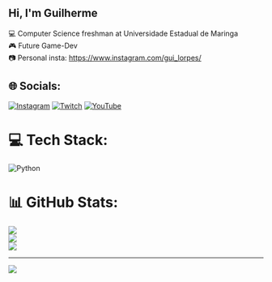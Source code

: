 ## Hi, I'm Guilherme

💻 Computer Science freshman at Universidade Estadual de Maringa<br/>
🎮 Future Game-Dev<br/>
📷 Personal insta: https://www.instagram.com/gui_lorpes/<br/>

## 🌐 Socials:
[![Instagram](https://img.shields.io/badge/Instagram-%23E4405F.svg?logo=Instagram&logoColor=white)](https://instagram.com/gui_lorpes) [![Twitch](https://img.shields.io/badge/Twitch-%239146FF.svg?logo=Twitch&logoColor=white)](https://twitch.tv/guilorpes) [![YouTube](https://img.shields.io/badge/YouTube-%23FF0000.svg?logo=YouTube&logoColor=white)](https://youtube.com/@GuiLorpes) 

# 💻 Tech Stack:
![Python](https://img.shields.io/badge/python-3670A0?style=for-the-badge&logo=python&logoColor=ffdd54)
# 📊 GitHub Stats:
![](https://github-readme-stats.vercel.app/api?username=GuiLorpes&theme=vision-friendly-dark&hide_border=false&include_all_commits=false&count_private=false)<br/>
![](https://nirzak-streak-stats.vercel.app/?user=GuiLorpes&theme=vision-friendly-dark&hide_border=false)<br/>
![](https://github-readme-stats.vercel.app/api/top-langs/?username=GuiLorpes&theme=vision-friendly-dark&hide_border=false&include_all_commits=false&count_private=false&layout=compact)

---
[![](https://visitcount.itsvg.in/api?id=GuiLorpes&icon=0&color=0)](https://visitcount.itsvg.in)

<!-- Proudly created with GPRM ( https://gprm.itsvg.in ) -->
